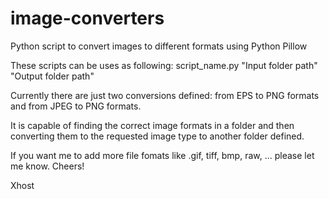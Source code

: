 # image-converters
Python script to convert images to different formats using Python Pillow

These scripts can be uses as following:
script_name.py "Input folder path" "Output folder path"

Currently there are just two conversions defined:
from EPS to PNG formats and from JPEG to PNG formats.

It is capable of finding the correct image formats in a folder and then converting them to the requested image type to another folder defined.

If you want me to add more file fomats like .gif, tiff, bmp, raw, ... please let me know. 
Cheers!

Xhost
